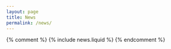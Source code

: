 ```yaml
---
layout: page
title: News
permalink: /news/
---
```

{% comment %}
{% include news.liquid %}
{% endcomment %}

